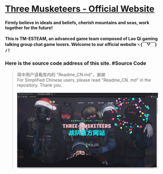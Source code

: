 # [Three Musketeers - Official Website ](https://tmes.eu.org/)
#### Firmly believe in ideals and beliefs, cherish mountains and seas, work together for the future!   
#### This is TM-ESTEAM, an advanced game team composed of Lao Qi gaming talking group chat game lovers. Welcome to our official websiteヽ(￣▽￣)ﾉ !
### Here is the source code address of this site. #Source Code
> 简中用户请看库内的 "Readme_CN.md"，谢谢 <br>
> For Simplified Chinese users, please read "Readme_CN. md" in the repository. Thank you. <br><br>
[![Index](img/blog/inner_b1.webp "Index")](https://tmes.eu.org/)


